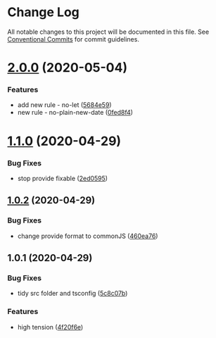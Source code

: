 # Change Log

All notable changes to this project will be documented in this file.
See [Conventional Commits](https://conventionalcommits.org) for commit guidelines.

# [2.0.0](https://github.com/1natsu172/eslint-summer/tree/master/packages/eslint-rules-summer/compare/v1.1.0...v2.0.0) (2020-05-04)


### Features

* add new rule - no-let ([5684e59](https://github.com/1natsu172/eslint-summer/tree/master/packages/eslint-rules-summer/commit/5684e598b15f252ac3537c163ec3e1abf97a7288))
* new rule - no-plain-new-date ([0fed8f4](https://github.com/1natsu172/eslint-summer/tree/master/packages/eslint-rules-summer/commit/0fed8f47a5b02e665c0813d9c34a3353eacd2b4f))





# [1.1.0](https://github.com/1natsu172/eslint-summer/tree/master/packages/eslint-rules-summer/compare/v1.0.2...v1.1.0) (2020-04-29)


### Bug Fixes

* stop provide fixable ([2ed0595](https://github.com/1natsu172/eslint-summer/tree/master/packages/eslint-rules-summer/commit/2ed059581f3ea0f8a672ffd909d10149910e3400))





## [1.0.2](https://github.com/1natsu172/eslint-summer/compare/v1.0.1...v1.0.2) (2020-04-29)


### Bug Fixes

* change provide format  to commonJS ([460ea76](https://github.com/1natsu172/eslint-summer/commit/460ea76525b6b1353ce4193ad84d0bc3123315a0))





## 1.0.1 (2020-04-29)


### Bug Fixes

* tidy src folder and tsconfig ([5c8c07b](https://github.com/1natsu172/eslint-summer/commit/5c8c07bbf63c05527191b88565fdb25f6315ad1d))


### Features

* high tension ([4f20f6e](https://github.com/1natsu172/eslint-summer/commit/4f20f6ecbf9f0059dd36c4922a2c07ef320dbdbc))
